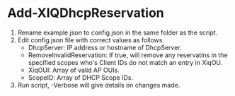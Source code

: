 # Add-XIQDhcpReservation

1. Rename example.json to config.json in the same folder as the script.
2. Edit config.json file with correct values as follows.
    * DhcpServer: IP address or hostname of DhcpServer.
    * RemoveInvalidReservation: If true, will remove any reservatins in the specified scopes who's Client IDs do not match an entry in XiqOU.
    * XiqOUI: Array of valid AP OUIs.
    * ScopeID: Array of DHCP Scope IDs.
3. Run script, -Verbose will give details on changes made.